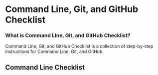 # Command Line, Git, and GitHub Checklist

### What is Command LIne, Git, and GitHub Checklist?
Command Line, Git, and GitHub Checklist is a collection of step-by-step instructions for Command Line, Git, and GitHub.

## Command Line Checklist

